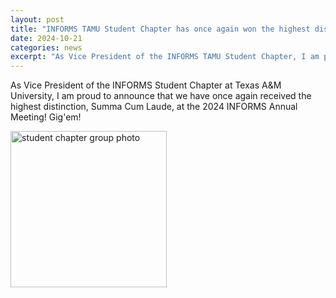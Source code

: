 ```yaml
---
layout: post
title: "INFORMS TAMU Student Chapter has once again won the highest distinction, Summa Cum Laude!"
date: 2024-10-21
categories: news
excerpt: "As Vice President of the INFORMS TAMU Student Chapter, I am proud to announce..."
---
```

As Vice President of the INFORMS Student Chapter at Texas A&M University, I am proud to announce that we have once again received the highest distinction, Summa Cum Laude, at the 2024 INFORMS Annual Meeting! Gig'em!

<div>
      <img src="https://yuhao-zhong.com/images/StudentChapterAward2024.png" alt="student chapter group photo" style="height: 250px;">
</div>